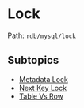 # Lock

Path: `rdb/mysql/lock`

## Subtopics
- [Metadata Lock](./metadata_lock/README.md)
- [Next Key Lock](./next_key_lock/README.md)
- [Table Vs Row](./table_vs_row/README.md)
